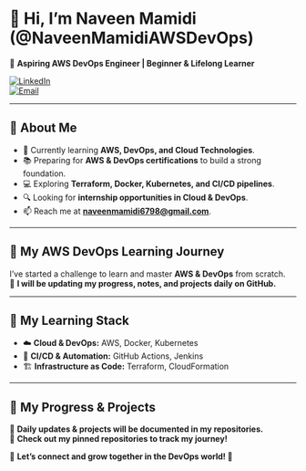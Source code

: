 

# 👋 Hi, I’m **Naveen Mamidi** (@NaveenMamidiAWSDevOps)  

🚀 **Aspiring AWS DevOps Engineer | Beginner & Lifelong Learner**  

[![LinkedIn](https://img.shields.io/badge/LinkedIn-Connect-blue?logo=linkedin&style=flat)](https://www.linkedin.com/in/naveen-mamidi-083414342)  
[![Email](https://img.shields.io/badge/Email-Contact-red?logo=gmail&style=flat)](mailto:naveenmamidi6798@gmail.com)  

---

## 🌱 About Me  

- 🎯 Currently learning **AWS, DevOps, and Cloud Technologies**.  
- 📚 Preparing for **AWS & DevOps certifications** to build a strong foundation.  
- 💻 Exploring **Terraform, Docker, Kubernetes, and CI/CD pipelines**.  
- 🔍 Looking for **internship opportunities in Cloud & DevOps**.  
- 📫 Reach me at **[naveenmamidi6798@gmail.com](mailto:naveenmamidi6798@gmail.com)**.  

---

## 🚀 My  AWS DevOps Learning Journey  

I’ve started a  challenge to learn and master **AWS & DevOps** from scratch.  
📌 **I will be updating my progress, notes, and projects daily on GitHub.**  

---

## 🔧 My Learning Stack  

- ☁️ **Cloud & DevOps:** AWS, Docker, Kubernetes  
- 🔄 **CI/CD & Automation:** GitHub Actions, Jenkins  
- 🏗️ **Infrastructure as Code:** Terraform, CloudFormation  

---

## 📌 My Progress & Projects  

🔹 **Daily updates & projects will be documented in my repositories.**  
📌 **Check out my pinned repositories to track my journey!**  

💬 **Let’s connect and grow together in the DevOps world! 🚀**  
